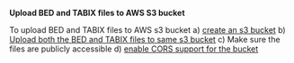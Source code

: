 **Upload BED and TABIX files to AWS S3 bucket**

To upload BED and TABIX files to AWS s3 bucket a) [create an s3 bucket](https://docs.aws.amazon.com/AmazonS3/latest/user-guide/create-bucket.html) b) [Upload both the BED and TABIX files to same s3 bucket](https://docs.aws.amazon.com/AmazonS3/latest/user-guide/upload-objects.html#upload-objects-by-drag-and-drop) c) Make sure the files are publicly accessible d) [enable CORS support for the bucket](https://docs.cancergenomicscloud.org/docs/enabling-cross-origin-resource-sharing-cors#CORS) 
